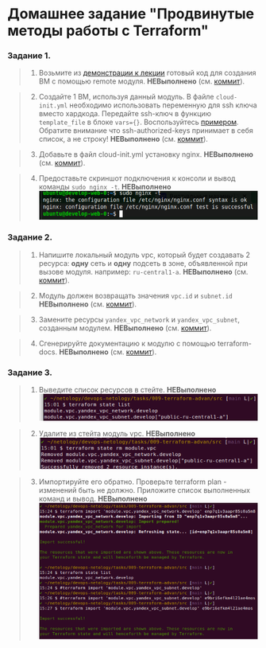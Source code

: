 # Домашнее задание "Продвинутые методы работы с Terraform"

### Задание 1.

> 1. Возьмите из [демонстрации к лекции](https://github.com/netology-code/ter-homeworks/tree/main/04/demonstration1) готовый код для создания ВМ с помощью remote модуля.
**НЕВыполнено** (см. [коммит](https://github.com/ipodovalov/devops-netology/commit/)).

> 2. Создайте 1 ВМ, используя данный модуль. В файле `cloud-init.yml` необходимо использовать переменную для ssh ключа вместо хардкода. Передайте ssh-ключ в функцию `template_file` в блоке `vars={}`. Воспользуйтесь [примером](https://grantorchard.com/dynamic-cloudinit-content-with-terraform-file-templates/). Обратите внимание что ssh-authorized-keys принимает в себя список, а не строку!
**НЕВыполнено** (см. [коммит](https://github.com/ipodovalov/devops-netology/commit/)).

> 3. Добавьте в файл cloud-init.yml установку nginx. 
**НЕВыполнено** (см. [коммит](https://github.com/ipodovalov/devops-netology/commit/)).

> 4. Предоставьте скриншот подключения к консоли и вывод команды `sudo nginx -t`.
**НЕВыполнено**   
![demo](./1.png)

### Задание 2.

> 1. Напишите локальный модуль vpc, который будет создавать 2 ресурса: **одну** сеть и **одну** подсеть в зоне, объявленной при вызове модуля. например: `ru-central1-a`.
**НЕВыполнено** (см. [коммит](https://github.com/ipodovalov/devops-netology/commit/)).

> 2. Модуль должен возвращать значения `vpc.id` и `subnet.id`
**НЕВыполнено** (см. [коммит](https://github.com/ipodovalov/devops-netology/commit/)).

> 3. Замените ресурсы `yandex_vpc_network` и `yandex_vpc_subnet`, созданным модулем.
**НЕВыполнено** (см. [коммит](https://github.com/ipodovalov/devops-netology/commit/)).

> 4. Сгенерируйте документацию к модулю с помощью terraform-docs.
**НЕВыполнено** (см. [коммит](https://github.com/ipodovalov/devops-netology/commit/)).

### Задание 3.

> 1. Выведите список ресурсов в стейте.
**НЕВыполнено**  
![demo](./2.png)

> 2. Удалите из стейта модуль vpc.
**НЕВыполнено**  
![demo](./3.png)

> 3. Импортируйте его обратно. Проверьте terraform plan - изменений быть не должно. Приложите список выполненных команд и вывод.
**НЕВыполнено**  
![demo](./4.png)
